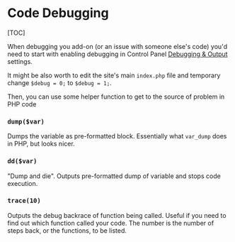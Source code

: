 <!--
    This source file is part of the open source project
    ExpressionEngine User Guide (https://github.com/ExpressionEngine/ExpressionEngine-User-Guide)

    @link      https://expressionengine.com/
    @copyright Copyright (c) 2003-2020, Packet Tide, LLC (https://packettide.com)
    @license   https://expressionengine.com/license Licensed under Apache License, Version 2.0
-->

# Code Debugging

[TOC]

When debugging you add-on (or an issue with someone else's code) you'd need to start with enabling debugging in Control Panel [Debugging & Output](control-panel/settings/debug-output.md) settings.

It might be also worth to edit the site's main `index.php` file and temporary change `$debug = 0;` to `$debug = 1;`.

Then, you can use some helper function to get to the source of problem in PHP code

### `dump($var)`

Dumps the variable as pre-formatted block. Essentially what `var_dump` does in PHP, but looks nicer.

### `dd($var)`

"Dump and die". Outputs pre-formatted dump of variable and stops code execution.

### `trace(10)`

Outputs the debug backrace of function being called. Useful if you need to find out which function called your code. The number is the number of steps back, or the functions, to be listed.
